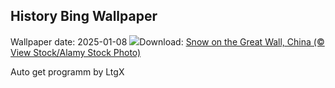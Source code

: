 ## History Bing Wallpaper
Wallpaper date: 2025-01-08
![](https://www.bing.com/th?id=OHR.GreatWallStairs_EN-IN4478048411_UHD.jpg&w=1000)Download: [Snow on the Great Wall, China (© View Stock/Alamy Stock Photo)](https://www.bing.com/th?id=OHR.GreatWallStairs_EN-IN4478048411_UHD.jpg)

Auto get programm by LtgX
